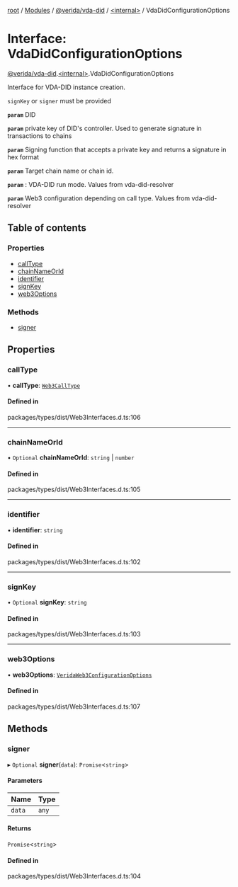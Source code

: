 [root](../README.md) / [Modules](../modules.md) / [@verida/vda-did](../modules/verida_vda_did.md) / [<internal\>](../modules/verida_vda_did._internal_.md) / VdaDidConfigurationOptions

# Interface: VdaDidConfigurationOptions

[@verida/vda-did](../modules/verida_vda_did.md).[<internal\>](../modules/verida_vda_did._internal_.md).VdaDidConfigurationOptions

Interface for VDA-DID instance creation.

`signKey` or `signer` must be provided

**`param`** DID

**`param`** private key of DID's controller. Used to generate signature in transactions to chains

**`param`** Signing function that accepts a private key and returns a signature in hex format

**`param`** Target chain name or chain id.

**`param`** : VDA-DID run mode. Values from vda-did-resolver

**`param`** Web3 configuration depending on call type. Values from vda-did-resolver

## Table of contents

### Properties

- [callType](verida_vda_did._internal_.VdaDidConfigurationOptions.md#calltype)
- [chainNameOrId](verida_vda_did._internal_.VdaDidConfigurationOptions.md#chainnameorid)
- [identifier](verida_vda_did._internal_.VdaDidConfigurationOptions.md#identifier)
- [signKey](verida_vda_did._internal_.VdaDidConfigurationOptions.md#signkey)
- [web3Options](verida_vda_did._internal_.VdaDidConfigurationOptions.md#web3options)

### Methods

- [signer](verida_vda_did._internal_.VdaDidConfigurationOptions.md#signer)

## Properties

### callType

• **callType**: [`Web3CallType`](../modules/verida_vda_did._internal_.md#web3calltype)

#### Defined in

packages/types/dist/Web3Interfaces.d.ts:106

___

### chainNameOrId

• `Optional` **chainNameOrId**: `string` \| `number`

#### Defined in

packages/types/dist/Web3Interfaces.d.ts:105

___

### identifier

• **identifier**: `string`

#### Defined in

packages/types/dist/Web3Interfaces.d.ts:102

___

### signKey

• `Optional` **signKey**: `string`

#### Defined in

packages/types/dist/Web3Interfaces.d.ts:103

___

### web3Options

• **web3Options**: [`VeridaWeb3ConfigurationOptions`](../modules/verida_vda_did._internal_.md#veridaweb3configurationoptions)

#### Defined in

packages/types/dist/Web3Interfaces.d.ts:107

## Methods

### signer

▸ `Optional` **signer**(`data`): `Promise`<`string`\>

#### Parameters

| Name | Type |
| :------ | :------ |
| `data` | `any` |

#### Returns

`Promise`<`string`\>

#### Defined in

packages/types/dist/Web3Interfaces.d.ts:104

